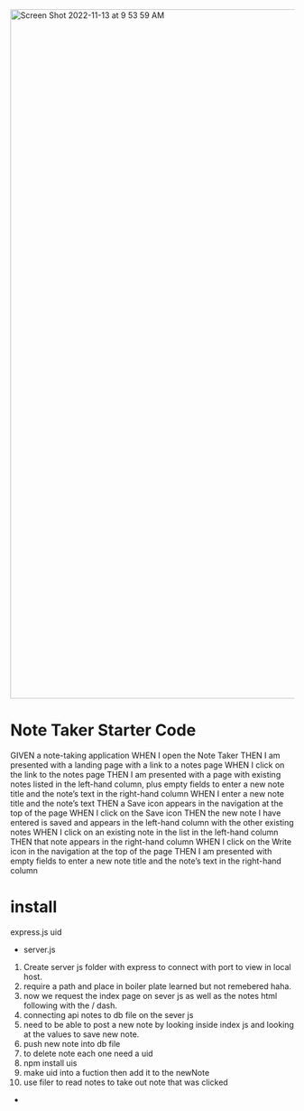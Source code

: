 
<img width="1221" alt="Screen Shot 2022-11-13 at 9 53 59 AM" src="https://user-images.githubusercontent.com/106838166/201531052-31356d22-7739-49da-b76c-b4a90ad4df4c.png">


# Note Taker Starter Code

GIVEN a note-taking application
WHEN I open the Note Taker
THEN I am presented with a landing page with a link to a notes page
WHEN I click on the link to the notes page
THEN I am presented with a page with existing notes listed in the left-hand column, plus empty fields to enter a new note title and the note’s text in the right-hand column
WHEN I enter a new note title and the note’s text
THEN a Save icon appears in the navigation at the top of the page
WHEN I click on the Save icon
THEN the new note I have entered is saved and appears in the left-hand column with the other existing notes
WHEN I click on an existing note in the list in the left-hand column
THEN that note appears in the right-hand column
WHEN I click on the Write icon in the navigation at the top of the page
THEN I am presented with empty fields to enter a new note title and the note’s text in the right-hand column

# install
express.js
uid


* server.js
1. Create server js folder with express to connect with port to view in local host.
2. require a path and place in boiler plate learned but not remebered haha.
3. now we request the index page on sever js as well as the notes html following with the / dash.
4. connecting api notes to db file on the sever js
5. need to be able to post a new note by looking inside index js and looking at the values to save new note.
6. push new note into db file
7. to delete note each one need a uid
8. npm install uis
9. make uid into a fuction then add it to the newNote
10. use filer to read notes to take out note that was clicked

* 
